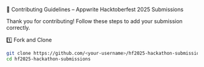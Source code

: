  🤝 Contributing Guidelines – Appwrite Hacktoberfest 2025 Submissions

Thank you for contributing! Follow these steps to add your submission correctly.

 1️⃣ Fork and Clone
```bash
git clone https://github.com/<your-username>/hf2025-hackathon-submissions.git
cd hf2025-hackathon-submissions

